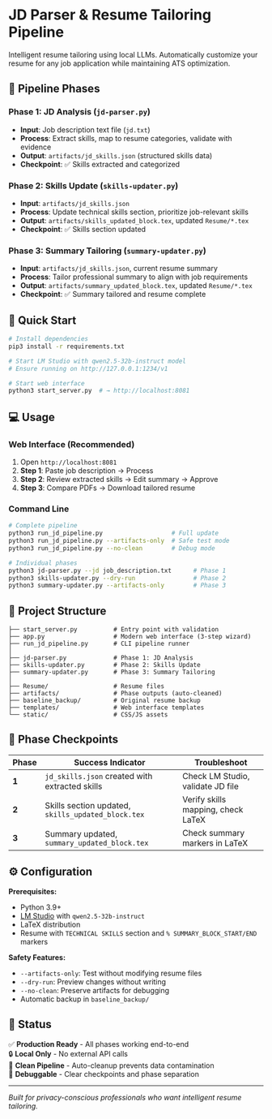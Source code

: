 # JD Parser & Resume Tailoring Pipeline

Intelligent resume tailoring using local LLMs. Automatically customize your resume for any job application while maintaining ATS optimization.

## 🔄 Pipeline Phases

### **Phase 1: JD Analysis** (`jd-parser.py`)
- **Input**: Job description text file (`jd.txt`)
- **Process**: Extract skills, map to resume categories, validate with evidence
- **Output**: `artifacts/jd_skills.json` (structured skills data)
- **Checkpoint**: ✅ Skills extracted and categorized

### **Phase 2: Skills Update** (`skills-updater.py`)
- **Input**: `artifacts/jd_skills.json`
- **Process**: Update technical skills section, prioritize job-relevant skills
- **Output**: `artifacts/skills_updated_block.tex`, updated `Resume/*.tex`
- **Checkpoint**: ✅ Skills section updated

### **Phase 3: Summary Tailoring** (`summary-updater.py`)
- **Input**: `artifacts/jd_skills.json`, current resume summary
- **Process**: Tailor professional summary to align with job requirements
- **Output**: `artifacts/summary_updated_block.tex`, updated `Resume/*.tex`
- **Checkpoint**: ✅ Summary tailored and resume complete

## 🚀 Quick Start

```bash
# Install dependencies
pip3 install -r requirements.txt

# Start LM Studio with qwen2.5-32b-instruct model
# Ensure running on http://127.0.0.1:1234/v1

# Start web interface
python3 start_server.py  # → http://localhost:8081
```

## 💻 Usage

### Web Interface (Recommended)
1. Open `http://localhost:8081`
2. **Step 1**: Paste job description → Process
3. **Step 2**: Review extracted skills → Edit summary → Approve
4. **Step 3**: Compare PDFs → Download tailored resume

### Command Line
```bash
# Complete pipeline
python3 run_jd_pipeline.py                   # Full update
python3 run_jd_pipeline.py --artifacts-only  # Safe test mode
python3 run_jd_pipeline.py --no-clean        # Debug mode

# Individual phases
python3 jd-parser.py --jd job_description.txt      # Phase 1
python3 skills-updater.py --dry-run                # Phase 2  
python3 summary-updater.py --artifacts-only        # Phase 3
```

## 📁 Project Structure

```
├── start_server.py          # Entry point with validation
├── app.py                   # Modern web interface (3-step wizard)
├── run_jd_pipeline.py       # CLI pipeline runner
│
├── jd-parser.py             # Phase 1: JD Analysis
├── skills-updater.py        # Phase 2: Skills Update
├── summary-updater.py       # Phase 3: Summary Tailoring
│
├── Resume/                  # Resume files
├── artifacts/               # Phase outputs (auto-cleaned)
├── baseline_backup/         # Original resume backup
├── templates/               # Web interface templates
└── static/                  # CSS/JS assets
```

## 🔧 Phase Checkpoints

| Phase | Success Indicator | Troubleshoot |
|-------|------------------|--------------|
| **1** | `jd_skills.json` created with extracted skills | Check LM Studio, validate JD file |
| **2** | Skills section updated, `skills_updated_block.tex` | Verify skills mapping, check LaTeX |
| **3** | Summary updated, `summary_updated_block.tex` | Check summary markers in LaTeX |

## ⚙️ Configuration

**Prerequisites:**
- Python 3.9+
- [LM Studio](https://lmstudio.ai) with `qwen2.5-32b-instruct`
- LaTeX distribution
- Resume with `TECHNICAL SKILLS` section and `% SUMMARY_BLOCK_START/END` markers

**Safety Features:**
- `--artifacts-only`: Test without modifying resume files
- `--dry-run`: Preview changes without writing
- `--no-clean`: Preserve artifacts for debugging
- Automatic backup in `baseline_backup/`

## 🎯 Status

✅ **Production Ready** - All phases working end-to-end  
🔒 **Local Only** - No external API calls  
🧹 **Clean Pipeline** - Auto-cleanup prevents data contamination  
🔧 **Debuggable** - Clear checkpoints and phase separation  

---

*Built for privacy-conscious professionals who want intelligent resume tailoring.*